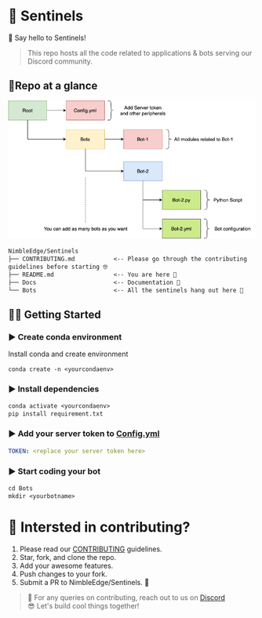 # 🤖 Sentinels 
👋 Say hello to Sentinels!

> This repo hosts all the code related to applications & bots serving our Discord community.

## 📌Repo at a glance

<p align="center">
  <img src="./assets/structure.png" />
</p>

```
NimbleEdge/Sentinels
├── CONTRIBUTING.md           <-- Please go through the contributing guidelines before starting 🤓
├── README.md                 <-- You are here 📌
├── Docs                      <-- Documentation 📄
└── Bots                      <-- All the sentinels hang out here 🌝 
```

## 🦾🤖 Getting Started 

### ▶ Create conda environment 

Install conda and create environment

```
conda create -n <yourcondaenv>
```

### ▶ Install dependencies

```
conda activate <yourcondaenv>
pip install requirement.txt
```
### ▶ Add your server token to [Config.yml](https://github.com/NimbleEdge/Sentinels/blob/master/config/config.yml)

```yml
TOKEN: <replace your server token here>

```

### ▶ Start coding your bot 
```
cd Bots
mkdir <yourbotname>
```

# 🎯 Intersted in contributing?

1. Please read our [CONTRIBUTING](https://github.com/NimbleEdge/Sentinels/blob/master/CONTRIBUTING.md) guidelines.
2. Star, fork, and clone the repo.
4. Add your awesome features.
5. Push changes to your fork.
6. Submit a PR to NimbleEdge/Sentinels. 🎉

> 💬 For any queries on contributing, reach out to us on [Discord](https://nimbleedge.ai/discord) <br>
> 😎 Let's build cool things together!
